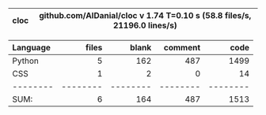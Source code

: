cloc|github.com/AlDanial/cloc v 1.74  T=0.10 s (58.8 files/s, 21196.0 lines/s)
--- | ---

Language|files|blank|comment|code
:-------|-------:|-------:|-------:|-------:
Python|5|162|487|1499
CSS|1|2|0|14
--------|--------|--------|--------|--------
SUM:|6|164|487|1513
